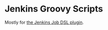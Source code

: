 # Jenkins Groovy Scripts

Mostly for [the Jenkins Job DSL plugin](https://github.com/jenkinsci/job-dsl-plugin).
